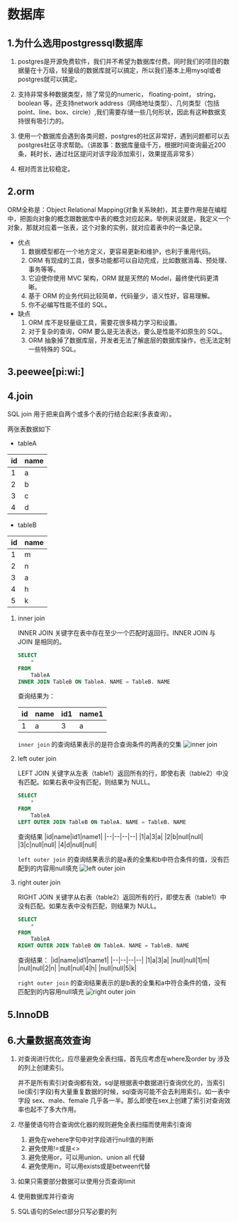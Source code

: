 # 数据库

## 1.为什么选用postgressql数据库

1. postgres是开源免费软件，我们并不希望为数据库付费。同时我们的项目的数据量在十万级，轻量级的数据库就可以搞定，所以我们基本上用mysql或者postgres就可以搞定。

2. 支持非常多种数据类型，除了常见的numeric， floating-point， string， boolean 等，还支持network address（网络地址类型）、几何类型（包括point、line、box、circle）,我们需要存储一些几何形状，因此有这种数据支持很有吸引力的。

3. 使用一个数据库会遇到各类问题，postgres的社区非常好，遇到问题都可以去postgres社区寻求帮助。（讲故事：数据库量级千万，根据时间查询最近200条，耗时长，通过社区提问对该字段添加索引，效果提高非常多）

4. 相对而言比较稳定。

## 2.orm

ORM全称是：Object Relational Mapping(对象关系映射)，其主要作用是在编程中，把面向对象的概念跟数据库中表的概念对应起来。举例来说就是，我定义一个对象，那就对应着一张表，这个对象的实例，就对应着表中的一条记录。

- 优点
    1. 数据模型都在一个地方定义，更容易更新和维护，也利于重用代码。
    2. ORM 有现成的工具，很多功能都可以自动完成，比如数据消毒、预处理、事务等等。
    3. 它迫使你使用 MVC 架构，ORM 就是天然的 Model，最终使代码更清晰。
    4. 基于 ORM 的业务代码比较简单，代码量少，语义性好，容易理解。
    5. 你不必编写性能不佳的 SQL。
- 缺点
    1. ORM 库不是轻量级工具，需要花很多精力学习和设置。
    2. 对于复杂的查询，ORM 要么是无法表达，要么是性能不如原生的 SQL。
    3. ORM 抽象掉了数据库层，开发者无法了解底层的数据库操作，也无法定制一些特殊的 SQL。

## 3.peewee[pi:wi:]

## 4.join

SQL join 用于把来自两个或多个表的行结合起来(多表查询）。

两张表数据如下

- tableA

|id|name|
|--|--|
|1|a|
|2|b|
|3|c|
|4|d|

- tableB

|id|name|
|--|--|
|1|m|
|2|n|
|3|a|
|4|h|
|5|k|

1. inner join

    INNER JOIN 关键字在表中存在至少一个匹配时返回行。INNER JOIN 与 JOIN 是相同的。

    ```sql
    SELECT
        *
    FROM
        TableA
    INNER JOIN TableB ON TableA. NAME = TableB. NAME
    ```

    查询结果为：

    |id|name|id1|name1|
    |--|--|--|--|
    |1|a|3|a|

    `inner join` 的查询结果表示的是符合查询条件的两表的交集
    ![inner join](https://pinkpills-1259674611.cos.ap-shanghai.myqcloud.com/pinkpill/images/innerJoin.png)

2. left outer join

    LEFT JOIN 关键字从左表（table1）返回所有的行，即使右表（table2）中没有匹配。如果右表中没有匹配，则结果为 NULL。

    ```sql
    SELECT
        *
    FROM
        TableA
    LEFT OUTER JOIN TableB ON TableA. NAME = TableB. NAME
    ```

    查询结果
    |id|name|id1|name1|
    |--|--|--|--|
    |1|a|3|a|
    |2|b|null|null|
    |3|c|null|null|
    |4|d|null|null|

    `left outer join` 的查询结果表示的是a表的全集和b中符合条件的值，没有匹配到的内容用null填充
    ![left outer join](https://pinkpills-1259674611.cos.ap-shanghai.myqcloud.com/pinkpill/images/lefOutJoin.png)

3. right outer join

    RIGHT JOIN 关键字从右表（table2）返回所有的行，即使左表（table1）中没有匹配。如果左表中没有匹配，则结果为 NULL。

    ```sql
    SELECT
        *
    FROM
        TableA
    RIGHT OUTER JOIN TableB ON TableA. NAME = TableB. NAME
    ```

    查询结果：
    |id|name|id1|name1|
    |--|--|--|--|
    |1|a|3|a|
    |null|null|1|m|
    |null|null|2|n|
    |null|null|4|h|
    |null|null|5|k|

    `right outer join` 的查询结果表示的是b表的全集和a中符合条件的值，没有匹配到的内容用null填充
    ![right outer join](https://pinkpills-1259674611.cos.ap-shanghai.myqcloud.com/pinkpill/images/rightOuterJoin.png)

## 5.InnoDB

## 6.大量数据高效查询

1. 对查询进行优化，应尽量避免全表扫描，首先应考虑在where及order by 涉及的列上创建索引。

    并不是所有索引对查询都有效，sql是根据表中数据进行查询优化的，当索引lie(索引字段)有大量重复数据的时候，sql查询可能不会去利用索引。如一表中字段 sex、male、female 几乎各一半。那么即使在sex上创建了索引对查询效率也起不了多大作用。

2. 尽量使语句符合查询优化器的规则避免全表扫描而使用索引查询
    1. 避免在wehere字句中对字段进行null值的判断
    2. 避免使用!=或是<>
    3. 避免使用or，可以用union、union all 代替
    4. 避免使用in，可以用exists或是between代替

3. 如果只需要部分数据可以使用分页查询limit

4. 使用数据库并行查询

5. SQL语句的Select部分只写必要的列